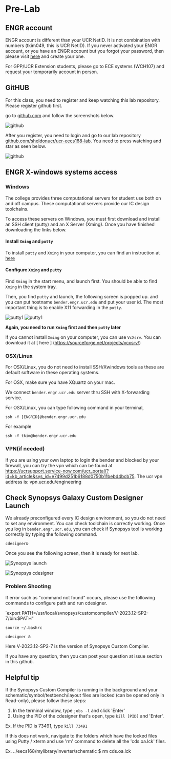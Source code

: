 # Pre-Lab

## ENGR account


ENGR account is different than your UCR NetID. It is not combination with numbers (tkim049, this is UCR NetID). If you never activated your ENGR account, or you have an ENGR account but you forgot your password, then please visit [here](https://www.engr.ucr.edu/secured/systems/login.php) and create your one.

For GPP/UCR Extension students, please go to ECE systems (WCH107) and request your temporarily account in person.

## GitHUB

For this class, you need to register and keep watching this lab repository. Please register github first.

go to [github.com](http://github.com) and follow the screenshots below.

![github](images/lab0-07.png)

After you register, you need to login and go to our lab repository [github.com/sheldonucr/ucr-eecs168-lab](https://github.com/sheldonucr/ucr-eecs168-lab). You need to press watching and star as seen below.

![github](images/lab0-08.png)

## ENGR X-windows systems access

### Windows

The college provides three computational servers for student use both on and off campus. These computational servers provide our IC design toolchains.

To access these servers on Windows, you must first download and install an SSH client (putty) and an X Server (Xming).  Once you have finished downloading the links below.

#### Install `Xming` and `putty`

To install `putty` and `Xming` in your computer, you can find an instruction at [ here ](http://www.geo.mtu.edu/geoschem/docs/putty_install.html)


#### Configure `Xming` and `putty`

Find `Xming` in the start menu, and launch first. You should be able to find `Xming` in the system tray.

Then, you find `putty` and launch, the following screen is popped up.
and you can put hostname `bender.engr.ucr.edu` and put your user id. The most important thing is to enable X11 forwarding in the `putty`.

![putty1](images/lab0-03.png)
![putty1](images/lab0-06.png)


**Again, you need to run `Xming` first and then `putty` later**

If you cannot install `Xming` on your computer, you can use `VcXsrv`. You can download it at [ here ] (https://sourceforge.net/projects/vcxsrv/)

### OSX/Linux

For OSX/Linux, you do not need to install SSH/Xwindows tools as these are default software in these operating systems.

For OSX, make sure you have XQuartz on your mac.

We connect `bender.engr.ucr.edu` server thru SSH with X-forwarding service.


For OSX/Linux, you can type following command in your terminal,

`ssh -Y [ENGRID]@bender.engr.ucr.edu`

For example

`ssh -Y tkim@bender.engr.ucr.edu`

### VPN(if needed)
If you are using your own laptop to login the bender and blocked by your firewall, you can try the vpn which can be found at https://ucrsupport.service-now.com/ucr_portal/?id=kb_article&sys_id=e7499d251b6188d0750b11bebd4bcb75. The ucr vpn address is: 
vpn.ucr.edu/engineering

## Check Synopsys Galaxy Custom Designer Launch

We already preconfigured every IC design environment, so you do not need to set any environment. You can check toolchain is correctly working. Once you log in `bender.engr.ucr.edu`, you can check if Synopsys tool is working correctly by typing the following command.

`cdesigner&`

Once you see the following screen, then it is ready for next lab.

![Synopsys launch](images/lab0-01.png)

![Synopsys cdesigner](images/lab0-02.png)

### Problem Shooting

If error such as "command not found" occurs, please use the following commands to configure path and run cdesigner.

`export PATH=/usr/local/svnopsys/customcompiler/V-2023.12-SP2-7/bin:$PATH"

`source ~/.bashrc`

`cdesigner &`

Here V-2023.12-SP2-7 is the version of Synopsys Custom Compiler.

If you have any question, then you can post your question at issue section in this github.

## Helpful tip

If the Synopsys Custom Compiler is running in the background and your schematic/symbol/testbench/layout files are locked (can be opened only in Read-only), please follow these steps:

1. In the terminal window, type `jobs -l` and click 'Enter'
2. Using the PID of the cdesigner that's open, type `kill [PID]` and 'Enter'. 

Ex. If the PID is 73491, type `kill 73491`

If this does not work, navigate to the folders which have the locked files using Putty / xterm and use 'rm' command to delete all the 'cds.oa.lck' files.

Ex. ../eecs168/mylibrary/inverter/schematic $ rm cds.oa.lck

